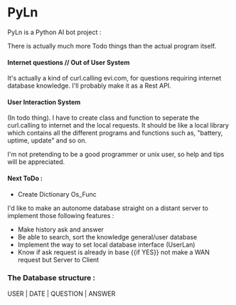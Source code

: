 # PyLn
PyLn is a Python AI bot project :

There is actually much more Todo things than the actual program itself.

#### Internet questions // Out of User System
It's actually a kind of curl.calling evi.com, for questions requiring internet database knowledge.
I'll probably make it as a Rest API.

#### User Interaction System
(In todo thing). I have to create class and function to seperate the curl.calling to internet and the local requests.
It should be like a local library which contains all the different programs and functions such as, "battery, uptime, update" and so on.


I'm not pretending to be a good programmer or unix user, so help and tips will be appreciated. 

#### Next ToDo :
- Create Dictionary Os_Func

I'd like to make an autonome database straight on a distant server to implement those following features : 
- Make history ask and answer
- Be able to search, sort the knowledge general/user database
- Implement the way to set local database interface (UserLan)
- Know if ask request is already in base {{if YES}} not make a WAN request but Server to Client

### The Database structure : 
USER | DATE | QUESTION | ANSWER





